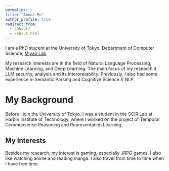 ```yaml
---
permalink: /
title: "About Me"
author_profile: true
redirect_from: 
  - /about/
  - /about.html
---
```




I am a PhD stucent at the University of Tokyo, Department of Computer Science, [Miyao Lab](https://mynlp.is.s.u-tokyo.ac.jp/ja/index).  
 
My research interests are in the field of Natural Language Processing, Machine Learning, and Deep Learning. The main focus of my research it LLM security, analysis and its interpretability. Previously, I also had some experience in Semantic Parsing and Cognitive Science X NLP. 


My Background
======
Before I join the University of Tokyo, I was a student in the SCIR Lab at Harbin Institute of Technology, where I worked on the project of Temporal Commonsense Reasoning and Representation Learning.  

My Interests
------
Besides my research, my interest is gaming, especially JRPG games. 
I also like watching anime and reading manga. I also travel from time to time when I have free time.  

